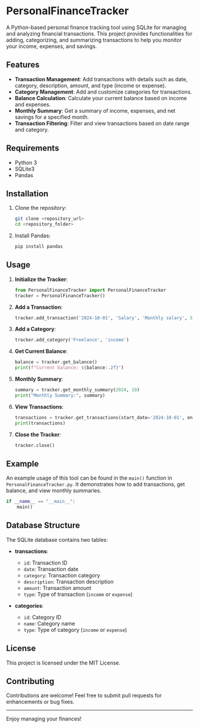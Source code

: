 # PersonalFinanceTracker

A Python-based personal finance tracking tool using SQLite for managing and analyzing financial transactions. This project provides functionalities for adding, categorizing, and summarizing transactions to help you monitor your income, expenses, and savings.

## Features

- **Transaction Management**: Add transactions with details such as date, category, description, amount, and type (income or expense).
- **Category Management**: Add and customize categories for transactions.
- **Balance Calculation**: Calculate your current balance based on income and expenses.
- **Monthly Summary**: Get a summary of income, expenses, and net savings for a specified month.
- **Transaction Filtering**: Filter and view transactions based on date range and category.

## Requirements

- Python 3
- SQLite3
- Pandas

## Installation

1. Clone the repository:
   ```bash
   git clone <repository_url>
   cd <repository_folder>
   ```
2. Install Pandas:
   ```bash
   pip install pandas
   ```

## Usage

1. **Initialize the Tracker**:
   ```python
   from PersonalFinanceTracker import PersonalFinanceTracker
   tracker = PersonalFinanceTracker()
   ```

2. **Add a Transaction**:
   ```python
   tracker.add_transaction('2024-10-01', 'Salary', 'Monthly salary', 5000, 'income')
   ```

3. **Add a Category**:
   ```python
   tracker.add_category('Freelance', 'income')
   ```

4. **Get Current Balance**:
   ```python
   balance = tracker.get_balance()
   print(f"Current balance: ${balance:.2f}")
   ```

5. **Monthly Summary**:
   ```python
   summary = tracker.get_monthly_summary(2024, 10)
   print("Monthly Summary:", summary)
   ```

6. **View Transactions**:
   ```python
   transactions = tracker.get_transactions(start_date='2024-10-01', end_date='2024-10-31')
   print(transactions)
   ```

7. **Close the Tracker**:
   ```python
   tracker.close()
   ```

## Example

An example usage of this tool can be found in the `main()` function in `PersonalFinanceTracker.py`. It demonstrates how to add transactions, get balance, and view monthly summaries.

```python
if __name__ == "__main__":
    main()
```

## Database Structure

The SQLite database contains two tables:

- **transactions**:
  - `id`: Transaction ID
  - `date`: Transaction date
  - `category`: Transaction category
  - `description`: Transaction description
  - `amount`: Transaction amount
  - `type`: Type of transaction (`income` or `expense`)

- **categories**:
  - `id`: Category ID
  - `name`: Category name
  - `type`: Type of category (`income` or `expense`)

## License

This project is licensed under the MIT License.

## Contributing

Contributions are welcome! Feel free to submit pull requests for enhancements or bug fixes.

---

Enjoy managing your finances!
